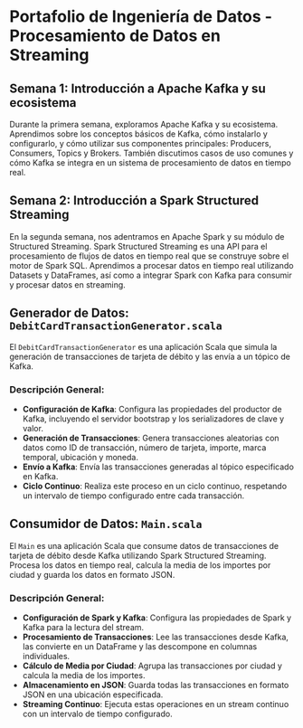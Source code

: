 # Portafolio de Ingeniería de Datos - Procesamiento de Datos en Streaming

## Semana 1: Introducción a Apache Kafka y su ecosistema 

Durante la primera semana, exploramos Apache Kafka y su ecosistema. Aprendimos sobre los conceptos básicos de Kafka, cómo instalarlo y configurarlo, y cómo utilizar sus componentes principales: Producers, Consumers, Topics y Brokers. También discutimos casos de uso comunes y cómo Kafka se integra en un sistema de procesamiento de datos en tiempo real.


## Semana 2: Introducción a Spark Structured Streaming 

En la segunda semana, nos adentramos en Apache Spark y su módulo de Structured Streaming. Spark Structured Streaming es una API para el procesamiento de flujos de datos en tiempo real que se construye sobre el motor de Spark SQL. Aprendimos a procesar datos en tiempo real utilizando Datasets y DataFrames, así como a integrar Spark con Kafka para consumir y procesar datos en streaming.

## Generador de Datos: `DebitCardTransactionGenerator.scala`

El `DebitCardTransactionGenerator` es una aplicación Scala que simula la generación de transacciones de tarjeta de débito y las envía a un tópico de Kafka.

### Descripción General:

- **Configuración de Kafka**: Configura las propiedades del productor de Kafka, incluyendo el servidor bootstrap y los serializadores de clave y valor.
- **Generación de Transacciones**: Genera transacciones aleatorias con datos como ID de transacción, número de tarjeta, importe, marca temporal, ubicación y moneda.
- **Envío a Kafka**: Envía las transacciones generadas al tópico especificado en Kafka.
- **Ciclo Continuo**: Realiza este proceso en un ciclo continuo, respetando un intervalo de tiempo configurado entre cada transacción.

## Consumidor de Datos: `Main.scala`

El `Main` es una aplicación Scala que consume datos de transacciones de tarjeta de débito desde Kafka utilizando Spark Structured Streaming. Procesa los datos en tiempo real, calcula la media de los importes por ciudad y guarda los datos en formato JSON.

### Descripción General:

- **Configuración de Spark y Kafka**: Configura las propiedades de Spark y Kafka para la lectura del stream.
- **Procesamiento de Transacciones**: Lee las transacciones desde Kafka, las convierte en un DataFrame y las descompone en columnas individuales.
- **Cálculo de Media por Ciudad**: Agrupa las transacciones por ciudad y calcula la media de los importes.
- **Almacenamiento en JSON**: Guarda todas las transacciones en formato JSON en una ubicación especificada.
- **Streaming Continuo**: Ejecuta estas operaciones en un stream continuo con un intervalo de tiempo configurado.


